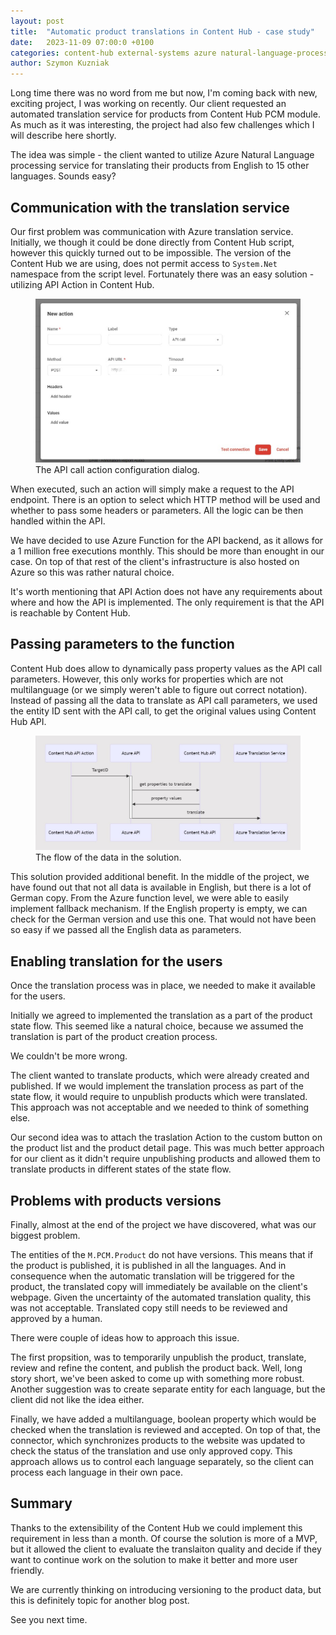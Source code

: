 ```yaml
---
layout: post
title:  "Automatic product translations in Content Hub - case study"
date:   2023-11-09 07:00:0 +0100
categories: content-hub external-systems azure natural-language-processing
author: Szymon Kuzniak
---
```


Long time there was no word from me but now, I'm coming back with new, exciting project, I was working on recently.
Our client requested an automated translation service for products from Content Hub PCM module.
As much as it was interesting, the project had also few challenges which I will describe here shortly.

The idea was simple - the client wanted to utilize Azure Natural Language processing service for translating their products from English to 15 other languages.
Sounds easy?

## Communication with the translation service

Our first problem was communication with Azure translation service.
Initially, we though it could be done directly from Content Hub script, however this quickly turned out to be impossible.
The version of the Content Hub we are using, does not permit access to `System.Net` namespace from the script level.
Fortunately there was an easy solution - utilizing API Action in Content Hub.

<figure>
<img src="/assets/posts/automatic-translations/01-api-call-action.jpg" alt="The API call action configuration dialog." />
<figcaption>The API call action configuration dialog.</figcaption>
</figure>

When executed, such an action will simply make a request to the API endpoint.
There is an option to select which HTTP method will be used and whether to pass some headers or parameters.
All the logic can be then handled within the API.

We have decided to use Azure Function for the API backend, as it allows for a  1 million free executions monthly.
This should be more than enought in our case.
On top of that rest of the client's infrastructure is also hosted on Azure so this was rather natural choice.

It's worth mentioning that API Action does not have any requirements about where and how the API is implemented.
The only requirement is that the API is reachable by Content Hub.

## Passing parameters to the function

Content Hub does allow to dynamically pass property values as the API call parameters.
However, this only works for properties which are not multilanguage (or we simply weren't able to figure out correct notation).
Instead of passing all the data to translate as API call parameters, we used the entity ID sent with the API call, to get the original values using Content Hub API.

<figure>
<img src="/assets/posts/automatic-translations/02-data-flow.jpg" alt="The flow of the data in the solution." />
<figcaption>The flow of the data in the solution.</figcaption>
</figure>

This solution provided additional benefit.
In the middle of the project, we have found out that not all data is available in English, but there is a lot of German copy.
From the Azure function level, we were able to easily implement fallback mechanism.
If the English property is empty, we can check for the German version and use this one.
That would not have been so easy if we passed all the English data as parameters.

## Enabling translation for the users

Once the translation process was in place, we needed to make it available for the users.

Initially we agreed to implemented the translation as a part of the product state flow.
This seemed like a natural choice, because we assumed the translation is part of the product creation process.

We couldn't be more wrong.

The client wanted to translate products, which were already created and published.
If we would implement the translation process as part of the state flow, it would require to unpublish products which were translated.
This approach was not acceptable and we needed to think of something else.

Our second idea was to attach the traslation Action to the custom button on the product list and the product detail page.
This was much better approach for our client as it didn't require unpublishing products and allowed them to translate products in different states of the state flow.

## Problems with products versions

Finally, almost at the end of the project we have discovered, what was our biggest problem.

The entities of the `M.PCM.Product` do not have versions.
This means that if the product is published, it is published in all the languages.
And in consequence when the automatic translation will be triggered for the product, the translated copy will immediately be available on the client's webpage.
Given the uncertainty of the automated translation quality, this was not acceptable.
Translated copy still needs to be reviewed and approved by a human.

There were couple of ideas how to approach this issue.

The first propsition, was to temporarily unpublish the product, translate, review and refine the content, and publish the product back.
Well, long story short, we've been asked to come up with something more robust.
Another suggestion was to create separate entity for each language, but the client did not like the idea either.

Finally, we have added a multilanguage, boolean property which would be checked when the translation is reviewed and accepted.
On top of that, the connector, which synchronizes products to the website was updated to check the status of the translation and use only approved copy. This approach allows us to control each language separately, so the client can process each language in their own pace. 

## Summary

Thanks to the extensibility of the Content Hub we could implement this requirement in less than a month.
Of course the solution is more of a MVP, but it allowed the client to evaluate the translaiton quality and decide if they want to continue work on the solution to make it better and more user friendly.

We are currently thinking on introducing versioning to the product data, but this is definitely topic for another blog post.

See you next time.